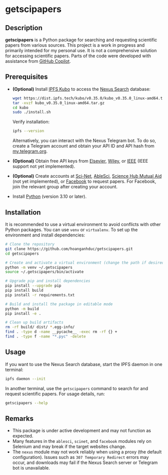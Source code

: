 # getscipapers

## Description

**getscipapers** is a Python package for searching and requesting scientific papers from various sources. This project is a work in progress and primarily intended for my personal use. It is not a comprehensive solution for accessing scientific papers. Parts of the code were developed with assistance from [GitHub Copilot](https://github.com/features/copilot).

## Prerequisites

* **(Optional)** Install [IPFS Kubo](https://docs.ipfs.tech/install/command-line/) to access the [Nexus Search](https://www.reddit.com/r/science_nexus) database:
  ```bash
  wget https://dist.ipfs.tech/kubo/v0.35.0/kubo_v0.35.0_linux-amd64.tar.gz
  tar -xvzf kubo_v0.35.0_linux-amd64.tar.gz
  cd kubo
  sudo ./install.sh
  ```
  Verify installation:
  ```bash
  ipfs --version
  ```
  Alternatively, you can interact with the Nexus Telegram bot. To do so, create a Telegram account and obtain your API ID and API hash from [my.telegram.org](https://my.telegram.org/).

* **(Optional)** Obtain free API keys from [Elsevier](https://dev.elsevier.com/), [Wiley](https://onlinelibrary.wiley.com/library-info/resources/text-and-datamining), or [IEEE](https://developer.ieee.org/getting_started) (IEEE support not yet implemented).

* **(Optional)** Create accounts at [Sci-Net](https://sci-net.xyz), [AbleSci](https://ablesci.com), [Science Hub Mutual Aid](https://www.pidantuan.com/) (not yet implemented), or [Facebook](https://www.facebook.com/) to request papers. For Facebook, join the relevant group after creating your account.

* Install [Python](https://www.python.org) (version 3.10 or later).

## Installation

It is recommended to use a virtual environment to avoid conflicts with other Python packages. You can use `venv` or `virtualenv`. To set up the environment and install dependencies:

```bash
# Clone the repository
git clone https://github.com/hoanganhduc/getscipapers.git
cd getscipapers

# Create and activate a virtual environment (change the path if desired)
python -m venv ~/.getscipapers
source ~/.getscipapers/bin/activate

# Upgrade pip and install dependencies
pip install --upgrade pip
pip install build
pip install -r requirements.txt

# Build and install the package in editable mode
python -m build
pip install -e .

# Clean up build artifacts
rm -rf build/ dist/ *.egg-info/
find . -type d -name __pycache__ -exec rm -rf {} +
find . -type f -name "*.pyc" -delete
```

## Usage

If you want to use the Nexus Search database, start the IPFS daemon in one terminal:

```bash
ipfs daemon --init
```

In another terminal, use the `getscipapers` command to search for and request scientific papers. For usage details, run:

```bash
getscipapers --help
```

## Remarks

* This package is under active development and may not function as expected.
* Many features in the `ablesci`, `scinet`, and `facebook` modules rely on Selenium and may break if the target websites change.
* The `nexus` module may not work reliably when using a proxy (the default configuration). Issues such as `307 Temporary Redirect` errors may occur, and downloads may fail if the Nexus Search server or Telegram bot is unavailable.